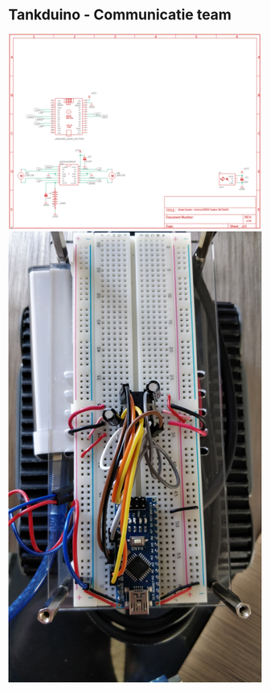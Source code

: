 # Tankduino - Communicatie team
![Foto schema](./foto-schema.png)
![Foto schakeling](./foto-schakeling.jpg)